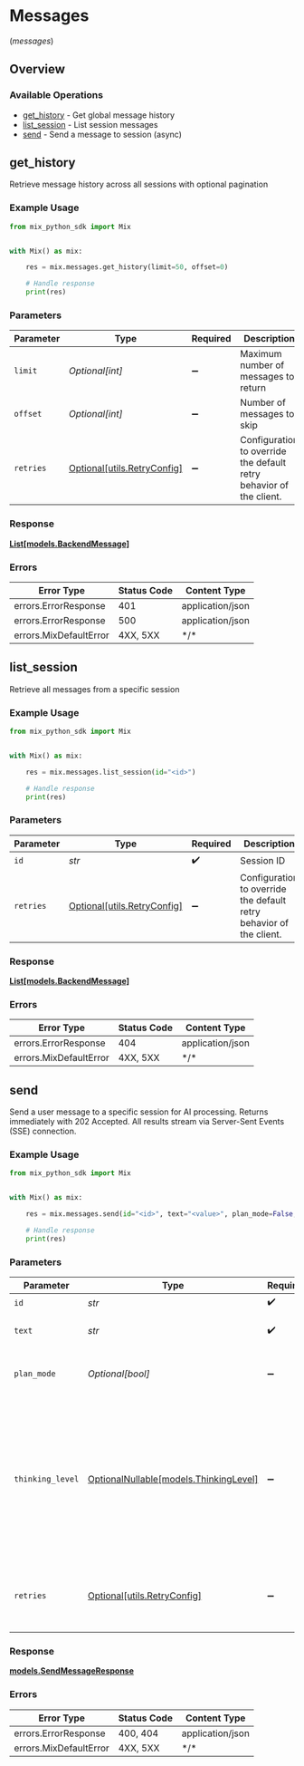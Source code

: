 # Messages
(*messages*)

## Overview

### Available Operations

* [get_history](#get_history) - Get global message history
* [list_session](#list_session) - List session messages
* [send](#send) - Send a message to session (async)

## get_history

Retrieve message history across all sessions with optional pagination

### Example Usage

<!-- UsageSnippet language="python" operationID="getMessageHistory" method="get" path="/api/messages/history" -->
```python
from mix_python_sdk import Mix


with Mix() as mix:

    res = mix.messages.get_history(limit=50, offset=0)

    # Handle response
    print(res)

```

### Parameters

| Parameter                                                           | Type                                                                | Required                                                            | Description                                                         |
| ------------------------------------------------------------------- | ------------------------------------------------------------------- | ------------------------------------------------------------------- | ------------------------------------------------------------------- |
| `limit`                                                             | *Optional[int]*                                                     | :heavy_minus_sign:                                                  | Maximum number of messages to return                                |
| `offset`                                                            | *Optional[int]*                                                     | :heavy_minus_sign:                                                  | Number of messages to skip                                          |
| `retries`                                                           | [Optional[utils.RetryConfig]](../../models/utils/retryconfig.md)    | :heavy_minus_sign:                                                  | Configuration to override the default retry behavior of the client. |

### Response

**[List[models.BackendMessage]](../../models/.md)**

### Errors

| Error Type             | Status Code            | Content Type           |
| ---------------------- | ---------------------- | ---------------------- |
| errors.ErrorResponse   | 401                    | application/json       |
| errors.ErrorResponse   | 500                    | application/json       |
| errors.MixDefaultError | 4XX, 5XX               | \*/\*                  |

## list_session

Retrieve all messages from a specific session

### Example Usage

<!-- UsageSnippet language="python" operationID="getSessionMessages" method="get" path="/api/sessions/{id}/messages" -->
```python
from mix_python_sdk import Mix


with Mix() as mix:

    res = mix.messages.list_session(id="<id>")

    # Handle response
    print(res)

```

### Parameters

| Parameter                                                           | Type                                                                | Required                                                            | Description                                                         |
| ------------------------------------------------------------------- | ------------------------------------------------------------------- | ------------------------------------------------------------------- | ------------------------------------------------------------------- |
| `id`                                                                | *str*                                                               | :heavy_check_mark:                                                  | Session ID                                                          |
| `retries`                                                           | [Optional[utils.RetryConfig]](../../models/utils/retryconfig.md)    | :heavy_minus_sign:                                                  | Configuration to override the default retry behavior of the client. |

### Response

**[List[models.BackendMessage]](../../models/.md)**

### Errors

| Error Type             | Status Code            | Content Type           |
| ---------------------- | ---------------------- | ---------------------- |
| errors.ErrorResponse   | 404                    | application/json       |
| errors.MixDefaultError | 4XX, 5XX               | \*/\*                  |

## send

Send a user message to a specific session for AI processing. Returns immediately with 202 Accepted. All results stream via Server-Sent Events (SSE) connection.

### Example Usage

<!-- UsageSnippet language="python" operationID="sendMessage" method="post" path="/api/sessions/{id}/messages" -->
```python
from mix_python_sdk import Mix


with Mix() as mix:

    res = mix.messages.send(id="<id>", text="<value>", plan_mode=False, thinking_level="medium")

    # Handle response
    print(res)

```

### Parameters

| Parameter                                                                                                                                         | Type                                                                                                                                              | Required                                                                                                                                          | Description                                                                                                                                       | Example                                                                                                                                           |
| ------------------------------------------------------------------------------------------------------------------------------------------------- | ------------------------------------------------------------------------------------------------------------------------------------------------- | ------------------------------------------------------------------------------------------------------------------------------------------------- | ------------------------------------------------------------------------------------------------------------------------------------------------- | ------------------------------------------------------------------------------------------------------------------------------------------------- |
| `id`                                                                                                                                              | *str*                                                                                                                                             | :heavy_check_mark:                                                                                                                                | Session ID                                                                                                                                        |                                                                                                                                                   |
| `text`                                                                                                                                            | *str*                                                                                                                                             | :heavy_check_mark:                                                                                                                                | The text content of the message                                                                                                                   |                                                                                                                                                   |
| `plan_mode`                                                                                                                                       | *Optional[bool]*                                                                                                                                  | :heavy_minus_sign:                                                                                                                                | Whether the message is in planning mode                                                                                                           |                                                                                                                                                   |
| `thinking_level`                                                                                                                                  | [OptionalNullable[models.ThinkingLevel]](../../models/thinkinglevel.md)                                                                           | :heavy_minus_sign:                                                                                                                                | Thinking level: off (disabled), basic (4k tokens), medium (10k tokens), maximum (32k tokens). If not provided, determined by keywords in message. | medium                                                                                                                                            |
| `retries`                                                                                                                                         | [Optional[utils.RetryConfig]](../../models/utils/retryconfig.md)                                                                                  | :heavy_minus_sign:                                                                                                                                | Configuration to override the default retry behavior of the client.                                                                               |                                                                                                                                                   |

### Response

**[models.SendMessageResponse](../../models/sendmessageresponse.md)**

### Errors

| Error Type             | Status Code            | Content Type           |
| ---------------------- | ---------------------- | ---------------------- |
| errors.ErrorResponse   | 400, 404               | application/json       |
| errors.MixDefaultError | 4XX, 5XX               | \*/\*                  |